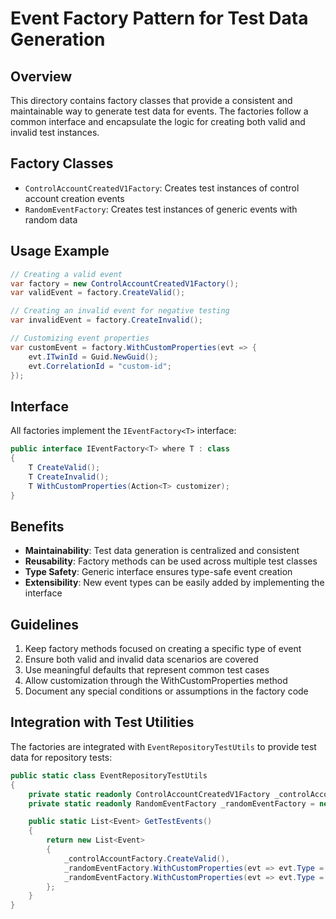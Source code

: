 # Event Factory Pattern for Test Data Generation

## Overview

This directory contains factory classes that provide a consistent and maintainable way to generate test data for events.
The factories follow a common interface and encapsulate the logic for creating both valid and invalid test instances.

## Factory Classes

- `ControlAccountCreatedV1Factory`: Creates test instances of control account creation events
- `RandomEventFactory`: Creates test instances of generic events with random data

## Usage Example

```csharp
// Creating a valid event
var factory = new ControlAccountCreatedV1Factory();
var validEvent = factory.CreateValid();

// Creating an invalid event for negative testing
var invalidEvent = factory.CreateInvalid();

// Customizing event properties
var customEvent = factory.WithCustomProperties(evt => {
    evt.ITwinId = Guid.NewGuid();
    evt.CorrelationId = "custom-id";
});
```

## Interface

All factories implement the `IEventFactory<T>` interface:

```csharp
public interface IEventFactory<T> where T : class
{
    T CreateValid();
    T CreateInvalid();
    T WithCustomProperties(Action<T> customizer);
}
```

## Benefits

- **Maintainability**: Test data generation is centralized and consistent
- **Reusability**: Factory methods can be used across multiple test classes
- **Type Safety**: Generic interface ensures type-safe event creation
- **Extensibility**: New event types can be easily added by implementing the interface

## Guidelines

1. Keep factory methods focused on creating a specific type of event
2. Ensure both valid and invalid data scenarios are covered
3. Use meaningful defaults that represent common test cases
4. Allow customization through the WithCustomProperties method
5. Document any special conditions or assumptions in the factory code

## Integration with Test Utilities

The factories are integrated with `EventRepositoryTestUtils` to provide test data for repository tests:

```csharp
public static class EventRepositoryTestUtils
{
    private static readonly ControlAccountCreatedV1Factory _controlAccountFactory = new();
    private static readonly RandomEventFactory _randomEventFactory = new();

    public static List<Event> GetTestEvents()
    {
        return new List<Event>
        {
            _controlAccountFactory.CreateValid(),
            _randomEventFactory.WithCustomProperties(evt => evt.Type = "some.random.event"),
            _randomEventFactory.WithCustomProperties(evt => evt.Type = "other.random.event"),
        };
    }
}
